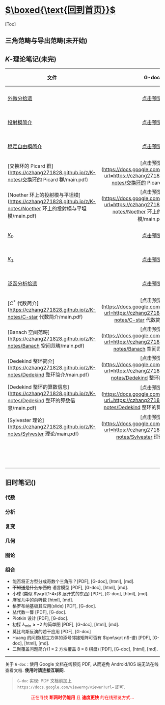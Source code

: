 #  [$\boxed{\text{回到首页}}$](https://czhang271828.github.io/z/) 

[Toc]

## 三角范畴与导出范畴(未开始)





## $K$-理论笔记(未完)

| 文件                                                         |                            G-doc                             | 概要 |    类别    |               状态                |                                              $\TeX$ 源码地址 |
| ------------------------------------------------------------ | :----------------------------------------------------------: | :--- | :--------: | :-------------------------------: | -----------------------------------------------------------: |
| [外微分拾遗](https://czhang271828.github.io/z/K-notes/外微分拾遗/main.pdf) | [点击预览](https://docs.google.com/viewerng/viewer?url=https://czhang271828.github.io/z/K-notes/外微分拾遗/main.pdf) |      |  代数基础  | <font color = blue>编辑中</font>  | [点击下载](https://czhang271828.github.io/z/K-notes/外微分拾遗/main.tex) |
| [投射模简介](https://czhang271828.github.io/z/K-notes/投射模简介/main.pdf) | [点击预览](https://docs.google.com/viewerng/viewer?url=https://czhang271828.github.io/z/K-notes/投射模简介/main.pdf) |      |  代数基础  | <font color = green>完善中</font> | [点击下载](https://czhang271828.github.io/z/K-notes/投射模简介/main.tex) |
| [稳定自由模简介](https://czhang271828.github.io/z/K-notes/稳定自由模简介/main.pdf) | [点击预览](https://docs.google.com/viewerng/viewer?url=https://czhang271828.github.io/z/K-notes/稳定自由模简介/main.pdf) |      |  代数基础  | <font color = green>完善中</font> | [点击下载](https://czhang271828.github.io/z/K-notes/稳定自由模简介/main.tex) |
| [交换环的 Picard 群](https://czhang271828.github.io/z/K-notes/交换环的 Picard 群/main.pdf) | [点击预览](https://docs.google.com/viewerng/viewer?url=https://czhang271828.github.io/z/K-notes/交换环的 Picard 群/main.pdf) |      |  代数基础  |            **待进行**             | [点击下载](https://czhang271828.github.io/z/K-notes/交换环的 Picard 群/main.tex) |
| [Noether 环上的投射模与平坦模](https://czhang271828.github.io/z/K-notes/Noether 环上的投射模与平坦模/main.pdf) | [点击预览](https://docs.google.com/viewerng/viewer?url=https://czhang271828.github.io/z/K-notes/Noether 环上的投射模与平坦模/main.pdf) |      |  代数基础  | <font color = blue>编辑中</font>  | [点击下载](https://czhang271828.github.io/z/K-notes/Noether 环上的投射模与平坦模/main.tex) |
| [$K_0$](https://czhang271828.github.io/z/K-notes/K0/main.pdf) | [点击预览](https://docs.google.com/viewerng/viewer?url=https://czhang271828.github.io/z/K-notes/K0/main.pdf) |      |  代数基础  | <font color = blue>编辑中</font>  | [点击下载](https://czhang271828.github.io/z/K-notes/K0/main.tex) |
| [$K_1$](https://czhang271828.github.io/z/K-notes/K1/main.pdf) | [点击预览](https://docs.google.com/viewerng/viewer?url=https://czhang271828.github.io/z/K-notes/K1/main.pdf) |      |  代数基础  |            **待进行**             | [点击下载](https://czhang271828.github.io/z/K-notes/K1/main.tex) |
| [泛函分析拾遗](https://czhang271828.github.io/z/K-notes/泛函分析拾遗/main.pdf) | [点击预览](https://docs.google.com/viewerng/viewer?url=https://czhang271828.github.io/z/K-notes/泛函分析拾遗/main.pdf) |      |  泛函分析  | <font color = blue>编辑中</font>  | [点击下载](https://czhang271828.github.io/z/K-notes/泛函分析拾遗/main.tex) |
| [$C^\ast$ 代数简介](https://czhang271828.github.io/z/K-notes/C-star 代数简介/main.pdf) | [点击预览](https://docs.google.com/viewerng/viewer?url=https://czhang271828.github.io/z/K-notes/C-star 代数简介/main.pdf) |      |  泛函分析  | <font color = blue>编辑中</font>  | [点击下载](https://czhang271828.github.io/z/K-notes/C-star 代数简介/main.tex) |
| [Banach 空间范畴](https://czhang271828.github.io/z/K-notes/Banach 空间范畴/main.pdf) | [点击预览](https://docs.google.com/viewerng/viewer?url=https://czhang271828.github.io/z/K-notes/Banach 空间范畴/main.pdf) |      |  泛函分析  |            **待进行**             | [点击下载](https://czhang271828.github.io/z/K-notes/Banach 空间范畴/main.tex) |
| [Dedekind 整环简介](https://czhang271828.github.io/z/K-notes/Dedekind 整环简介/main.pdf) | [点击预览](https://docs.google.com/viewerng/viewer?url=https://czhang271828.github.io/z/K-notes/Dedekind 整环简介/main.pdf) |      |  代数数论  | <font color = blue>编辑中</font>  | [点击下载](https://czhang271828.github.io/z/K-notes/Dedekind 整环简介/main.tex) |
| [Dedekind 整环的算数信息](https://czhang271828.github.io/z/K-notes/Dedekind 整环的算数信息/main.pdf) | [点击预览](https://docs.google.com/viewerng/viewer?url=https://czhang271828.github.io/z/K-notes/Dedekind 整环的算数信息/main.pdf) |      |  代数数论  |            **待进行**             | [点击下载](https://czhang271828.github.io/z/K-notes/Dedekind 整环的算数信息/main.tex) |
| [Sylvester 理论](https://czhang271828.github.io/z/K-notes/Sylvester 理论/main.pdf) | [点击预览](https://docs.google.com/viewerng/viewer?url=https://czhang271828.github.io/z/K-notes/Sylvester 理论/main.pdf) |      | Artin 代数 | <font color = blue>编辑中</font>  | [点击下载](https://czhang271828.github.io/z/K-notes/Sylvester 理论/main.tex) |
|                                                              |                                                              |      | Artin 代数 |                                   |                                                              |
|                                                              |                                                              |      |            |                                   |                                                              |
|                                                              |                                                              |      |            |                                   |                                                              |
|                                                              |                                                              |      |            |                                   |                                                              |
|                                                              |                                                              |      |            |                                   |                                                              |
|                                                              |                                                              |      |            |                                   |                                                              |
|                                                              |                                                              |      |            |                                   |                                                              |

## 旧时笔记()

### 代数





### 分析







### 复变







### 几何







### 图论









### 组合

* 能否将正方型分成奇数个三角形？[PDF], [G-doc], [html], [md]. 
* ~~不知道是什么东西的~~ 语言模型 [PDF], [G-doc], [html], [md].
* 小球 (类似 $\sqrt{1-4x}$ 展开式的东西) [PDF], [G-doc], [html], [md].
* 麻雀儿中的向听数 [html], [md].
* 格罗布纳基极其应用(slide) [PDF], [G-doc].
* 丛代数一瞥 [PDF], [G-doc].
* Plotkin 设计 [PDF], [G-doc].
* 初探 $\lambda_\min\geq -2$ 的简单图 [PDF], [G-doc], [html], [md].
* 莫比乌斯反演的若干应用 [PDF], [G-doc]
* Huang 的问题(超立方体的添号邻接矩阵可否有 $\pm\sqrt n$-谱) [PDF], [G-doc], [html], [md].
* 二聚覆盖问题简介($1\times 2$ 方块覆盖 $8\times 8$ 棋盘) [PDF], [G-doc], [html], [md].

***

关于 `G-doc` : 使用 Google 文档在线预览 PDF, 从而避免 Android/IOS 端无法在线查看文档. **使用时请连接互联网.** 

> `G-doc` 实现: PDF 文档前加上 `https://docs.google.com/viewerng/viewer?url=` 即可. 

<center><font color='red'>正在寻找 <b>断网时仍能用</b> 且 <b>速度更快</b> 的在线预览方式...</font></center>







